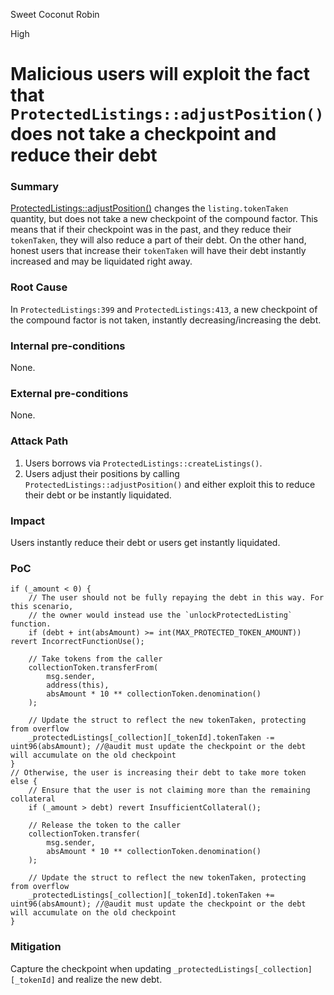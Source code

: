Sweet Coconut Robin

High

# Malicious users will exploit the fact that `ProtectedListings::adjustPosition()` does not take a checkpoint and reduce their debt

### Summary

[ProtectedListings::adjustPosition()](https://github.com/sherlock-audit/2024-08-flayer/blob/main/flayer/src/contracts/ProtectedListings.sol#L366) changes the `listing.tokenTaken` quantity, but does not take a new checkpoint of the compound factor. This means that if their checkpoint was in the past, and they reduce their `tokenTaken`, they will also reduce a part of their debt. On the other hand, honest users that increase their `tokenTaken` will have their debt instantly increased and may be liquidated right away.

### Root Cause

In `ProtectedListings:399` and `ProtectedListings:413`, a new checkpoint of the compound factor is not taken, instantly decreasing/increasing the debt.

### Internal pre-conditions

None.

### External pre-conditions

None.

### Attack Path

1. Users borrows via `ProtectedListings::createListings()`.
2. Users adjust their positions by calling `ProtectedListings::adjustPosition()` and either exploit this to reduce their debt or be instantly liquidated.

### Impact

Users instantly reduce their debt or users get instantly liquidated.

### PoC

```solidity
if (_amount < 0) {
    // The user should not be fully repaying the debt in this way. For this scenario,
    // the owner would instead use the `unlockProtectedListing` function.
    if (debt + int(absAmount) >= int(MAX_PROTECTED_TOKEN_AMOUNT)) revert IncorrectFunctionUse();

    // Take tokens from the caller
    collectionToken.transferFrom(
        msg.sender,
        address(this),
        absAmount * 10 ** collectionToken.denomination()
    );

    // Update the struct to reflect the new tokenTaken, protecting from overflow
    _protectedListings[_collection][_tokenId].tokenTaken -= uint96(absAmount); //@audit must update the checkpoint or the debt will accumulate on the old checkpoint
}
// Otherwise, the user is increasing their debt to take more token
else {
    // Ensure that the user is not claiming more than the remaining collateral
    if (_amount > debt) revert InsufficientCollateral();

    // Release the token to the caller
    collectionToken.transfer(
        msg.sender,
        absAmount * 10 ** collectionToken.denomination()
    );

    // Update the struct to reflect the new tokenTaken, protecting from overflow
    _protectedListings[_collection][_tokenId].tokenTaken += uint96(absAmount); //@audit must update the checkpoint or the debt will accumulate on the old checkpoint
}
```

### Mitigation

Capture the checkpoint when updating `_protectedListings[_collection][_tokenId]` and realize the new debt.